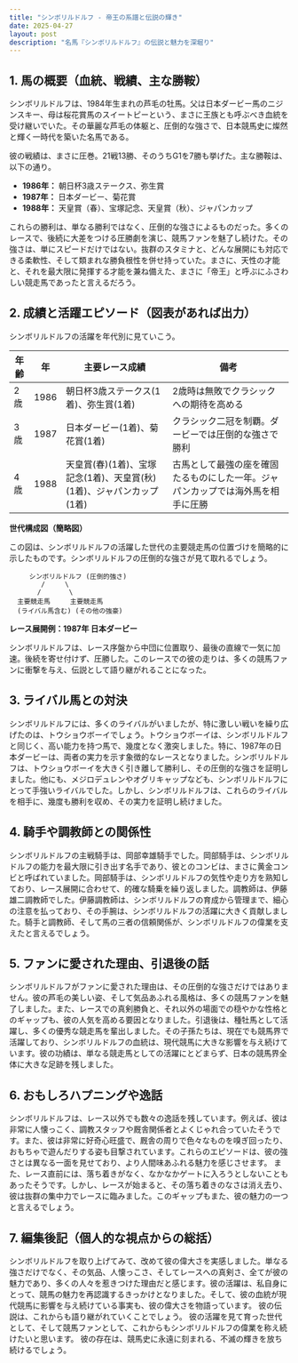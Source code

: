 ```yaml
---
title: "シンボリルドルフ - 帝王の系譜と伝説の輝き"
date: 2025-04-27
layout: post
description: "名馬『シンボリルドルフ』の伝説と魅力を深堀り"
---
```


## 1. 馬の概要（血統、戦績、主な勝鞍）

シンボリルドルフは、1984年生まれの芦毛の牡馬。父は日本ダービー馬のニジンスキー、母は桜花賞馬のスイートピーという、まさに王族とも呼ぶべき血統を受け継いでいた。その華麗な芦毛の体躯と、圧倒的な強さで、日本競馬史に燦然と輝く一時代を築いた名馬である。

彼の戦績は、まさに圧巻。21戦13勝、そのうちG1を7勝も挙げた。主な勝鞍は、以下の通り。

* **1986年：**  朝日杯3歳ステークス、弥生賞
* **1987年：** 日本ダービー、菊花賞
* **1988年：** 天皇賞（春）、宝塚記念、天皇賞（秋）、ジャパンカップ

これらの勝利は、単なる勝利ではなく、圧倒的な強さによるものだった。多くのレースで、後続に大差をつける圧勝劇を演じ、競馬ファンを魅了し続けた。その強さは、単にスピードだけではない。抜群のスタミナと、どんな展開にも対応できる柔軟性、そして類まれな勝負根性を併せ持っていた。まさに、天性の才能と、それを最大限に発揮する才能を兼ね備えた、まさに「帝王」と呼ぶにふさわしい競走馬であったと言えるだろう。


## 2. 成績と活躍エピソード（図表があれば出力）

シンボリルドルフの活躍を年代別に見ていこう。

| 年齢 | 年 | 主要レース成績 | 備考 |
|---|---|---|---|
| 2歳 | 1986 | 朝日杯3歳ステークス(1着)、弥生賞(1着) | 2歳時は無敗でクラシックへの期待を高める |
| 3歳 | 1987 | 日本ダービー(1着)、菊花賞(1着) |  クラシック二冠を制覇。ダービーでは圧倒的な強さで勝利 |
| 4歳 | 1988 | 天皇賞(春)(1着)、宝塚記念(1着)、天皇賞(秋)(1着)、ジャパンカップ(1着) |  古馬として最強の座を確固たるものにした一年。ジャパンカップでは海外馬を相手に圧勝 |


**世代構成図（簡略図）**

この図は、シンボリルドルフの活躍した世代の主要競走馬の位置づけを簡略的に示したものです。シンボリルドルフの圧倒的な強さが見て取れるでしょう。

```
     シンボリルドルフ (圧倒的強さ)
        /     \
       /       \
  主要競走馬     主要競走馬
  (ライバル馬含む) (その他の強豪)
```

**レース展開例：1987年 日本ダービー**

シンボリルドルフは、レース序盤から中団に位置取り、最後の直線で一気に加速。後続を寄せ付けず、圧勝した。このレースでの彼の走りは、多くの競馬ファンに衝撃を与え、伝説として語り継がれることになった。


## 3. ライバル馬との対決

シンボリルドルフには、多くのライバルがいましたが、特に激しい戦いを繰り広げたのは、トウショウボーイでしょう。トウショウボーイは、シンボリルドルフと同じく、高い能力を持つ馬で、幾度となく激突しました。特に、1987年の日本ダービーは、両者の実力を示す象徴的なレースとなりました。シンボリルドルフは、トウショウボーイを大きく引き離して勝利し、その圧倒的な強さを証明しました。他にも、メジロデュレンやオグリキャップなども、シンボリルドルフにとって手強いライバルでした。しかし、シンボリルドルフは、これらのライバルを相手に、幾度も勝利を収め、その実力を証明し続けました。


## 4. 騎手や調教師との関係性

シンボリルドルフの主戦騎手は、岡部幸雄騎手でした。岡部騎手は、シンボリルドルフの能力を最大限に引き出す名手であり、彼とのコンビは、まさに黄金コンビと呼ばれていました。岡部騎手は、シンボリルドルフの気性や走り方を熟知しており、レース展開に合わせて、的確な騎乗を繰り返しました。調教師は、伊藤雄二調教師でした。伊藤調教師は、シンボリルドルフの育成から管理まで、細心の注意を払っており、その手腕は、シンボリルドルフの活躍に大きく貢献しました。騎手と調教師、そして馬の三者の信頼関係が、シンボリルドルフの偉業を支えたと言えるでしょう。


## 5. ファンに愛された理由、引退後の話

シンボリルドルフがファンに愛された理由は、その圧倒的な強さだけではありません。彼の芦毛の美しい姿、そして気品あふれる風格は、多くの競馬ファンを魅了しました。また、レースでの真剣勝負と、それ以外の場面での穏やかな性格とのギャップも、彼の人気を高める要因となりました。引退後は、種牡馬として活躍し、多くの優秀な競走馬を輩出しました。その子孫たちは、現在でも競馬界で活躍しており、シンボリルドルフの血統は、現代競馬に大きな影響を与え続けています。彼の功績は、単なる競走馬としての活躍にとどまらず、日本の競馬界全体に大きな足跡を残しました。


## 6. おもしろハプニングや逸話

シンボリルドルフは、レース以外でも数々の逸話を残しています。例えば、彼は非常に人懐っこく、調教スタッフや厩舎関係者とよくじゃれ合っていたそうです。また、彼は非常に好奇心旺盛で、厩舎の周りで色々なものを嗅ぎ回ったり、おもちゃで遊んだりする姿も目撃されています。これらのエピソードは、彼の強さとは異なる一面を見せており、より人間味あふれる魅力を感じさせます。  また、レース直前には、落ち着きがなく、なかなかゲートに入ろうとしないこともあったそうです。しかし、レースが始まると、その落ち着きのなさは消え去り、彼は抜群の集中力でレースに臨みました。このギャップもまた、彼の魅力の一つと言えるでしょう。


## 7. 編集後記（個人的な視点からの総括）

シンボリルドルフを取り上げてみて、改めて彼の偉大さを実感しました。単なる強さだけでなく、その気品、人懐っこさ、そしてレースへの真剣さ、全てが彼の魅力であり、多くの人々を惹きつけた理由だと感じます。彼の活躍は、私自身にとって、競馬の魅力を再認識するきっかけとなりました。そして、彼の血統が現代競馬に影響を与え続けている事実も、彼の偉大さを物語っています。  彼の伝説は、これからも語り継がれていくことでしょう。  彼の活躍を見て育った世代として、そして競馬ファンとして、これからもシンボリルドルフの偉業を称え続けたいと思います。  彼の存在は、競馬史に永遠に刻まれる、不滅の輝きを放ち続けるでしょう。
